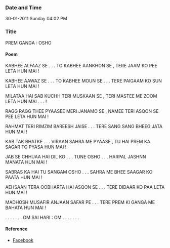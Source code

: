 ### Date and Time

30-01-2011 Sunday 04:02 PM

### Title

PREM GANGA : OSHO

#### Poem

KABHEE ALFAAZ SE . . . TO KABHEE AANKHON SE , TERE JAAM KO PEE LETA HUN MAI !

KABHEE AAWAZ SE . . . TO KABHEE  MOUN SE . . . TERE PAIGAAM KO SUN LETA HUN MAI !

MILATAA HAI SAB KUCHH TERI MUSKAAN SE , TERI MASTEE ME ZOOM LETA HUN MAI . . . !

RAGG RAGG THEE PYAASEE MERI JANAMO SE , NAMEE TERI ASQON SE PEE LETA HUN MAI !

RAHMAT TERI RIMZIM BAREESH JAISE . . . TERE SANG SANG BHEEG JATA HUN MAI !

KAB TAK BHATKE . . . VIRAAN SAHRA ME PYAASE , TU HAI PREM KA SAGAR TO PYASA HUN MAI !

JAB SE CHHUAA HAI DIL KO . . . TUNE OSHO . . . HARPAL JASHNN MANATA HUN MAI !

SABRAS KA HAI TU SANGAM OSHO . . . SAHRA ME BHEE SAAGAR KO PAATA HUN MAI !

AEHSAAN TERA OOBHARTA HAI ASQON SE . . . TERE DIDAAR KO PAA LETA HUN MAI !

MADHOSH MUSAFIR ANJAAN SAFAR PE . . . TERE PREM KI GANGA ME BAHATA HUN MAI !

. . . . . . . OM SAI HARI : OM . . . . . . . 

#### Reference

* [Facebook](https://www.facebook.com/share/CzdXsaQZVPemnoU3/)
